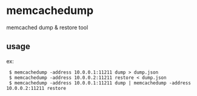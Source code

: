 # memcachedump
memcached dump &amp; restore tool

usage
-----

ex:

```
 $ memcachedump -address 10.0.0.1:11211 dump > dump.json
 $ memcachedump -address 10.0.0.2:11211 restore < dump.json
 $ memcachedump -address 10.0.0.1:11211 dump | memcachedump -address 10.0.0.2:11211 restore
```
